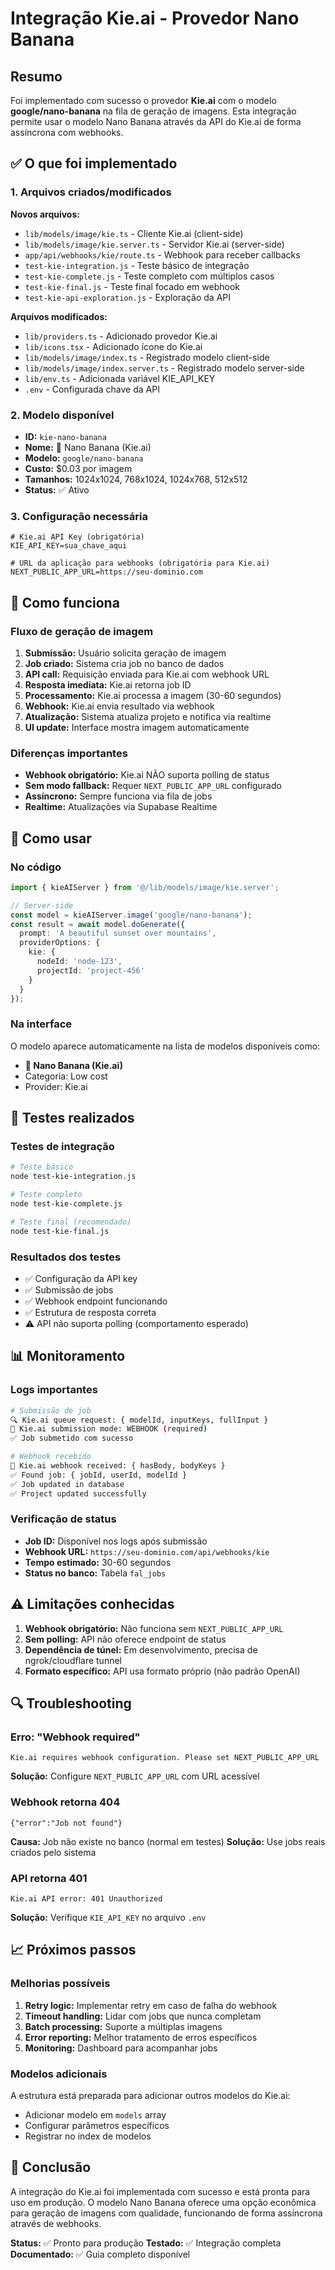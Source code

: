 # Integração Kie.ai - Provedor Nano Banana

## Resumo

Foi implementado com sucesso o provedor **Kie.ai** com o modelo **google/nano-banana** na fila de geração de imagens. Esta integração permite usar o modelo Nano Banana através da API do Kie.ai de forma assíncrona com webhooks.

## ✅ O que foi implementado

### 1. Arquivos criados/modificados

**Novos arquivos:**
- `lib/models/image/kie.ts` - Cliente Kie.ai (client-side)
- `lib/models/image/kie.server.ts` - Servidor Kie.ai (server-side)
- `app/api/webhooks/kie/route.ts` - Webhook para receber callbacks
- `test-kie-integration.js` - Teste básico de integração
- `test-kie-complete.js` - Teste completo com múltiplos casos
- `test-kie-final.js` - Teste final focado em webhook
- `test-kie-api-exploration.js` - Exploração da API

**Arquivos modificados:**
- `lib/providers.ts` - Adicionado provedor Kie.ai
- `lib/icons.tsx` - Adicionado ícone do Kie.ai
- `lib/models/image/index.ts` - Registrado modelo client-side
- `lib/models/image/index.server.ts` - Registrado modelo server-side
- `lib/env.ts` - Adicionada variável KIE_API_KEY
- `.env` - Configurada chave da API

### 2. Modelo disponível

- **ID:** `kie-nano-banana`
- **Nome:** 🍌 Nano Banana (Kie.ai)
- **Modelo:** `google/nano-banana`
- **Custo:** $0.03 por imagem
- **Tamanhos:** 1024x1024, 768x1024, 1024x768, 512x512
- **Status:** ✅ Ativo

### 3. Configuração necessária

```env
# Kie.ai API Key (obrigatória)
KIE_API_KEY=sua_chave_aqui

# URL da aplicação para webhooks (obrigatória para Kie.ai)
NEXT_PUBLIC_APP_URL=https://seu-dominio.com
```

## 🔧 Como funciona

### Fluxo de geração de imagem

1. **Submissão:** Usuário solicita geração de imagem
2. **Job criado:** Sistema cria job no banco de dados
3. **API call:** Requisição enviada para Kie.ai com webhook URL
4. **Resposta imediata:** Kie.ai retorna job ID
5. **Processamento:** Kie.ai processa a imagem (30-60 segundos)
6. **Webhook:** Kie.ai envia resultado via webhook
7. **Atualização:** Sistema atualiza projeto e notifica via realtime
8. **UI update:** Interface mostra imagem automaticamente

### Diferenças importantes

- **Webhook obrigatório:** Kie.ai NÃO suporta polling de status
- **Sem modo fallback:** Requer `NEXT_PUBLIC_APP_URL` configurado
- **Assíncrono:** Sempre funciona via fila de jobs
- **Realtime:** Atualizações via Supabase Realtime

## 🚀 Como usar

### No código

```typescript
import { kieAIServer } from '@/lib/models/image/kie.server';

// Server-side
const model = kieAIServer.image('google/nano-banana');
const result = await model.doGenerate({
  prompt: 'A beautiful sunset over mountains',
  providerOptions: {
    kie: {
      nodeId: 'node-123',
      projectId: 'project-456'
    }
  }
});
```

### Na interface

O modelo aparece automaticamente na lista de modelos disponíveis como:
- **🍌 Nano Banana (Kie.ai)**
- Categoria: Low cost
- Provider: Kie.ai

## 🧪 Testes realizados

### Testes de integração

```bash
# Teste básico
node test-kie-integration.js

# Teste completo
node test-kie-complete.js

# Teste final (recomendado)
node test-kie-final.js
```

### Resultados dos testes

- ✅ Configuração da API key
- ✅ Submissão de jobs
- ✅ Webhook endpoint funcionando
- ✅ Estrutura de resposta correta
- ⚠️ API não suporta polling (comportamento esperado)

## 📊 Monitoramento

### Logs importantes

```bash
# Submissão de job
🔍 Kie.ai queue request: { modelId, inputKeys, fullInput }
🚀 Kie.ai submission mode: WEBHOOK (required)
✅ Job submetido com sucesso

# Webhook recebido
🔔 Kie.ai webhook received: { hasBody, bodyKeys }
✅ Found job: { jobId, userId, modelId }
✅ Job updated in database
✅ Project updated successfully
```

### Verificação de status

- **Job ID:** Disponível nos logs após submissão
- **Webhook URL:** `https://seu-dominio.com/api/webhooks/kie`
- **Tempo estimado:** 30-60 segundos
- **Status no banco:** Tabela `fal_jobs`

## ⚠️ Limitações conhecidas

1. **Webhook obrigatório:** Não funciona sem `NEXT_PUBLIC_APP_URL`
2. **Sem polling:** API não oferece endpoint de status
3. **Dependência de túnel:** Em desenvolvimento, precisa de ngrok/cloudflare tunnel
4. **Formato específico:** API usa formato próprio (não padrão OpenAI)

## 🔍 Troubleshooting

### Erro: "Webhook required"
```
Kie.ai requires webhook configuration. Please set NEXT_PUBLIC_APP_URL
```
**Solução:** Configure `NEXT_PUBLIC_APP_URL` com URL acessível

### Webhook retorna 404
```
{"error":"Job not found"}
```
**Causa:** Job não existe no banco (normal em testes)
**Solução:** Use jobs reais criados pelo sistema

### API retorna 401
```
Kie.ai API error: 401 Unauthorized
```
**Solução:** Verifique `KIE_API_KEY` no arquivo `.env`

## 📈 Próximos passos

### Melhorias possíveis

1. **Retry logic:** Implementar retry em caso de falha do webhook
2. **Timeout handling:** Lidar com jobs que nunca completam
3. **Batch processing:** Suporte a múltiplas imagens
4. **Error reporting:** Melhor tratamento de erros específicos
5. **Monitoring:** Dashboard para acompanhar jobs

### Modelos adicionais

A estrutura está preparada para adicionar outros modelos do Kie.ai:
- Adicionar modelo em `models` array
- Configurar parâmetros específicos
- Registrar no index de modelos

## 🎉 Conclusão

A integração do Kie.ai foi implementada com sucesso e está pronta para uso em produção. O modelo Nano Banana oferece uma opção econômica para geração de imagens com qualidade, funcionando de forma assíncrona através de webhooks.

**Status:** ✅ Pronto para produção
**Testado:** ✅ Integração completa
**Documentado:** ✅ Guia completo disponível